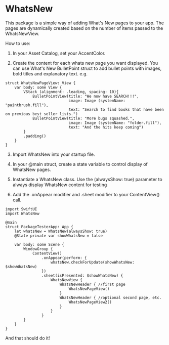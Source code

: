 # WhatsNew

This package is a simple way of adding What's New pages to your app. The pages
are dynamically created based on the number of items passed to the WhatsNewView.

How to use:

1) In your Asset Catalog, set your AccentColor.

2) Create the content for each whats new page you want displayed. You can use What's New BulletPoint struct to add bullet points with images, bold titles and explanatory text. e.g.

```
struct WhatsNewPageView: View {
    var body: some View {
        VStack (alignment: .leading, spacing: 10){
            BulletPointView(title: "We now have SEARCH!!!",
                            image: Image (systemName: "paintbrush.fill"),
                            text: "Search to find books that have been on previous best seller lists.")
            BulletPointView(title: "More bugs squashed.",
                            image: Image (systemName: "folder.fill"),
                            text: "And the hits keep coming")
        }
        .padding()
    }
}
```

3) Import WhatsNew into your startup file.

4) In your @main struct, create a state variable to control display of WhatsNew pages.

5) Instantiate a WhatsNew class. Use the (alwaysShow: true) parameter to always display WhatsNew content for testing

6) Add the .onAppear modifier and .sheet modifier to your ContentView() call.

```
import SwiftUI
import WhatsNew

@main
struct PackageTesterApp: App {
    let whatsNew = WhatsNew(alwaysShow: true)
    @State private var showWhatsNew = false

    var body: some Scene {
        WindowGroup {
            ContentView()
                .onAppear(perform: {
                    whatsNew.checkForUpdate(showWhatsNew: $showWhatsNew)
                })
                .sheet(isPresented: $showWhatsNew) {
                    WhatsNewView {
                        WhatsNewHeader { //first page
                            WhatsNewPageView()
                        }
                        WhatsNewHeader { //optional second page, etc.
                            WhatsNewPageView2()
                        }
                    }
                }
        }
    }
}

```

And that should do it!
